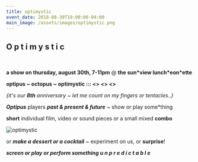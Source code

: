 ```yaml
---
title: optimystic
event_date: 2018-08-30T19:00:00-04:00
main_image: /assets/images/optimystic.png
---
```


## O    p    t   i   m   y   s   t   i   c

<br>

**a show on thursday, august 30th, 7-11pm** @ **the sun\*view lunch\*eon\*ette**

**optipus ~ octopus ~ optimystic  :::  <>   <>  <>**

*{it's our **8th** anniversary ~ let me count on my fingers or tentacles..}*

***Optipus*** players ***past & present & future*** ~ show or play some\*thing

**short** individual film, video or sound pieces or a small mixed **combo**

<img src="{{ site.baseurl }}/assets/images/optimystic2.png" alt="optimystic" />

or ***make a dessert or a cocktail*** ~ experiment on us, or **surprise**!

***screen or play or perform something u n p r e d i c t a b l e***

